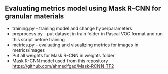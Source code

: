 ## Evaluating metrics model using Mask R-CNN for granular materials

- training.py - training model and change hyperparameters
- preprocess.py - put dataset in train folder in Pascal VOC format and run this script before training
- metrics.py - evaluating and visualizing metrics for images in metrics/images
- Put all weights for Mask R-CNN in weights folder
- Mask R-CNN model used from this repository https://github.com/ahmedfgad/Mask-RCNN-TF2
